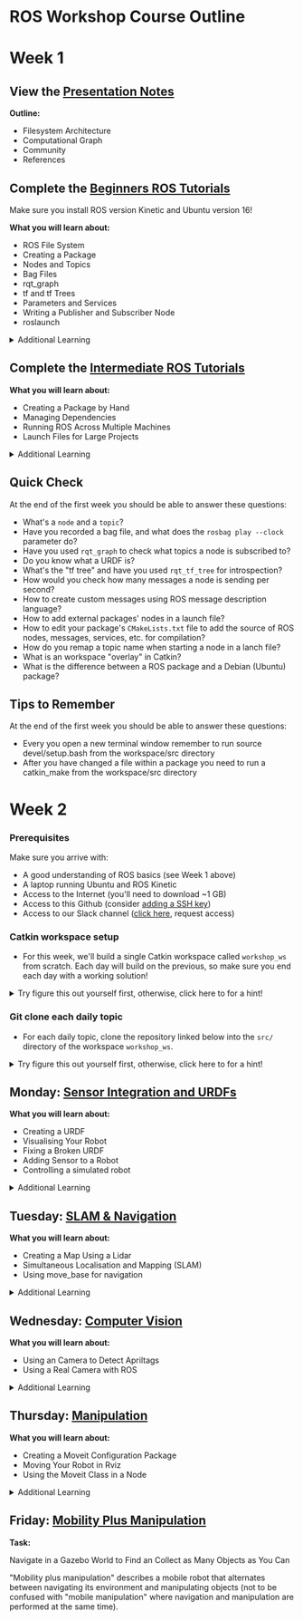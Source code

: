 # ROS Workshop Course Outline

# Week 1

## View the [Presentation Notes](https://github.com/ros-workshop/ros-introduction)
**Outline:**
+ Filesystem Architecture
+ Computational Graph
+ Community
+ References

## Complete the [Beginners ROS Tutorials](http://wiki.ros.org/ROS/Tutorials)

Make sure you install ROS version Kinetic and Ubuntu version 16!

**What you will learn about:**
+ ROS File System
+ Creating a Package
+ Nodes and Topics
+ Bag Files
+ rqt_graph
+ tf and tf Trees
+ Parameters and Services
+ Writing a Publisher and Subscriber Node
+ roslaunch

<details><summary>Additional Learning</summary>

+ rqt_publisher
+ rqt_robot_steering
+ Rviz
+ Publish and Subscribe in the Same Node

</details>

## Complete the [Intermediate ROS Tutorials](http://wiki.ros.org/ROS/Tutorials)
**What you will learn about:**
+ Creating a Package by Hand
+ Managing Dependencies
+ Running ROS Across Multiple Machines
+ Launch Files for Large Projects

<details><summary>Additional Learning</summary>

+ Create a URDF
+ Visualise a Robot in Rviz
+ Visualise a Robot in Gazebo
</details>

## Quick Check
At the end of the first week you should be able to answer these questions:
* What's a `node` and a `topic`? 
* Have you recorded a bag file, and what does the `rosbag play --clock` parameter do?
* Have you used `rqt_graph` to check what topics a node is subscribed to?
* Do you know what a URDF is?
* What's the "tf tree" and have you used `rqt_tf_tree` for introspection? 
* How would you check how many messages a node is sending per second?
* How to create custom messages using ROS message description language?
* How to add external packages' nodes in a launch file?
* How to edit your package's `CMakeLists.txt` file to add the source of ROS nodes, messages, services, etc. for compilation? 
* How do you remap a topic name when starting a node in a lanch file?
* What is an workspace "overlay" in Catkin?
* What is the difference between a ROS package and a Debian (Ubuntu) package?

## Tips to Remember
At the end of the first week you should be able to answer these questions:
* Every you open a new terminal window remember to run source devel/setup.bash from the workspace/src directory
* After you have changed a file within a package you need to run a catkin_make from the workspace/src directory

# Week 2

### Prerequisites

Make sure you arrive with:
* A good understanding of ROS basics (see Week 1 above)
* A laptop running Ubuntu and ROS Kinetic
* Access to the Internet (you'll need to download ~1 GB)
* Access to this Github (consider [adding a SSH key](https://help.github.com/articles/connecting-to-github-with-ssh/))
* Access to our Slack channel ([click here](https://ros-workshop-perth.slack.com), request access)

### Catkin workspace setup

* For this week, we'll build a single Catkin workspace called ```workshop_ws``` from scratch. Each day will build on the previous, so make sure you end each day with a working solution! 

<details><summary>Try figure this out yourself first, otherwise, click here to for a hint!</summary>
  
```sh
mkdir -p ~/workshop_ws/src  # Creates a workspace directory names workshop_ws.
cd ~/workshop_ws/src
catkin_init_workspace  # Initialises the workspace
```

</details>

### Git clone each daily topic

* For each daily topic, clone the repository linked below into the
`src/` directory of the workspace `workshop_ws`. 

<details><summary>Try figure this out yourself first, otherwise, click here to for a hint!</summary>

E.g. for the [sensor-integration](https://github.com/ros-workshop/sensor-integration.git) repository, you'd type:

```sh
cd ~/workshop_ws/src
git clone https://github.com/ros-workshop/sensor-integration.git
```
Or if you are using SSH keys:
```
cd ~/workshop_ws/src
git clone git@github.com:ros-workshop/sensor-integration.git
```

</details>



## Monday: [Sensor Integration and URDFs](https://github.com/ros-workshop/sensor-integration.git)
**What you will learn about:**
+ Creating a URDF
+ Visualising Your Robot
+ Fixing a Broken URDF
+ Adding Sensor to a Robot
+ Controlling a simulated robot

<details><summary>Additional Learning</summary>

+ Detecting an obstacle and stopping the robot

</details>

## Tuesday: [SLAM & Navigation](https://github.com/ros-workshop/slam-navigation)
**What you will learn about:**
+ Creating a Map Using a Lidar
+ Simultaneous Localisation and Mapping (SLAM)
+ Using move_base for navigation

<details><summary>Additional Learning</summary>

+ Find a Object by Navigating Around a Map

</details>

## Wednesday: [Computer Vision](https://github.com/ros-workshop/perception.git)
**What you will learn about:**
+ Using an Camera to Detect Apriltags
+ Using a Real Camera with ROS

<details><summary>Additional Learning</summary>

+ Fuse and Lidar and Camera/DNN data for Person Detection and localisation

</details>

## Thursday: [Manipulation](https://github.com/ros-workshop/manipulation.git)
**What you will learn about:**
+ Creating a Moveit Configuration Package
+ Moving Your Robot in Rviz
+ Using the Moveit Class in a Node

<details><summary>Additional Learning</summary>

+ Create a OctoMap Using a Depth Camera
</details>

## Friday: [Mobility Plus Manipulation](https://github.com/ros-workshop/mobility-plus-manipulation)
**Task:**

Navigate in a Gazebo World to Find an Collect as Many Objects as You Can

"Mobility plus manipulation" describes a mobile robot that alternates between navigating its environment and manipulating objects (not to be confused with "mobile manipulation" where navigation and manipulation are performed at the same time).


